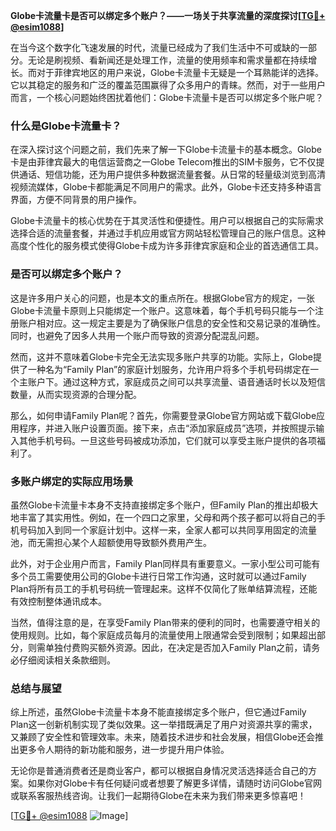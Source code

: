 **Globe卡流量卡是否可以绑定多个账户？——一场关于共享流量的深度探讨[[TG💪+ @esim1088](https://t.me/s/esim1088)]**

在当今这个数字化飞速发展的时代，流量已经成为了我们生活中不可或缺的一部分。无论是刷视频、看新闻还是处理工作，流量的使用频率和需求量都在持续增长。而对于菲律宾地区的用户来说，Globe卡流量卡无疑是一个耳熟能详的选择。它以其稳定的服务和广泛的覆盖范围赢得了众多用户的青睐。然而，对于一些用户而言，一个核心问题始终困扰着他们：Globe卡流量卡是否可以绑定多个账户呢？

### 什么是Globe卡流量卡？

在深入探讨这个问题之前，我们先来了解一下Globe卡流量卡的基本概念。Globe卡是由菲律宾最大的电信运营商之一Globe Telecom推出的SIM卡服务，它不仅提供通话、短信功能，还为用户提供多种数据流量套餐。从日常的轻量级浏览到高清视频流媒体，Globe卡都能满足不同用户的需求。此外，Globe卡还支持多种语言界面，方便不同背景的用户操作。

Globe卡流量卡的核心优势在于其灵活性和便捷性。用户可以根据自己的实际需求选择合适的流量套餐，并通过手机应用或官方网站轻松管理自己的账户信息。这种高度个性化的服务模式使得Globe卡成为许多菲律宾家庭和企业的首选通信工具。

### 是否可以绑定多个账户？

这是许多用户关心的问题，也是本文的重点所在。根据Globe官方的规定，一张Globe卡流量卡原则上只能绑定一个账户。这意味着，每个手机号码只能与一个注册账户相对应。这一规定主要是为了确保账户信息的安全性和交易记录的准确性。同时，也避免了因多人共用一个账户而导致的资源分配混乱问题。

然而，这并不意味着Globe卡完全无法实现多账户共享的功能。实际上，Globe提供了一种名为“Family Plan”的家庭计划服务，允许用户将多个手机号码绑定在一个主账户下。通过这种方式，家庭成员之间可以共享流量、语音通话时长以及短信数量，从而实现资源的合理分配。

那么，如何申请Family Plan呢？首先，你需要登录Globe官方网站或下载Globe应用程序，并进入账户设置页面。接下来，点击“添加家庭成员”选项，并按照提示输入其他手机号码。一旦这些号码被成功添加，它们就可以享受主账户提供的各项福利了。

### 多账户绑定的实际应用场景

虽然Globe卡流量卡本身不支持直接绑定多个账户，但Family Plan的推出却极大地丰富了其实用性。例如，在一个四口之家里，父母和两个孩子都可以将自己的手机号码加入到同一个家庭计划中。这样一来，全家人都可以共同享用固定的流量池，而无需担心某个人超额使用导致额外费用产生。

此外，对于企业用户而言，Family Plan同样具有重要意义。一家小型公司可能有多个员工需要使用公司的Globe卡进行日常工作沟通，这时就可以通过Family Plan将所有员工的手机号码统一管理起来。这样不仅简化了账单结算流程，还能有效控制整体通讯成本。

当然，值得注意的是，在享受Family Plan带来的便利的同时，也需要遵守相关的使用规则。比如，每个家庭成员每月的流量使用上限通常会受到限制；如果超出部分，则需单独付费购买额外资源。因此，在决定是否加入Family Plan之前，请务必仔细阅读相关条款细则。

### 总结与展望

综上所述，虽然Globe卡流量卡本身不能直接绑定多个账户，但它通过Family Plan这一创新机制实现了类似效果。这一举措既满足了用户对资源共享的需求，又兼顾了安全性和管理效率。未来，随着技术进步和社会发展，相信Globe还会推出更多令人期待的新功能和服务，进一步提升用户体验。

无论你是普通消费者还是商业客户，都可以根据自身情况灵活选择适合自己的方案。如果你对Globe卡有任何疑问或者想要了解更多详情，请随时访问Globe官网或联系客服热线咨询。让我们一起期待Globe在未来为我们带来更多惊喜吧！

[[TG💪+ @esim1088](https://t.me/s/esim1088) ![Image](https://i.postimg.cc/4NQfJmqS/Snipaste-2025-05-13-00-14-12.png)]